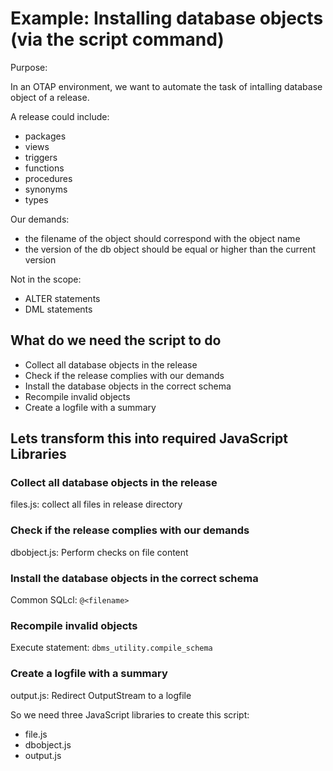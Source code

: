 # Example: Installing database objects (via the script command)

Purpose:

In an OTAP environment, we want to automate the task of intalling database object of a release.

A release could include:
- packages
- views
- triggers
- functions
- procedures
- synonyms
- types

Our demands:
- the filename of the object should correspond with the object name
- the version of the db object should be equal or higher than the current version

Not in the scope:
- ALTER statements
- DML statements

## What do we need the script to do
- Collect all database objects in the release
- Check if the release complies with our demands
- Install the database objects in the correct schema
- Recompile invalid objects
- Create a logfile with a summary

## Lets transform this into required JavaScript Libraries
### Collect all database objects in the release
files.js: collect all files in release directory

### Check if the release complies with our demands
dbobject.js: Perform checks on file content

### Install the database objects in the correct schema

Common SQLcl: `@<filename>`

### Recompile invalid objects
Execute statement: `dbms_utility.compile_schema`

### Create a logfile with a summary
output.js: Redirect OutputStream to a logfile

So we need three JavaScript libraries to create this script:
- file.js
- dbobject.js
- output.js
